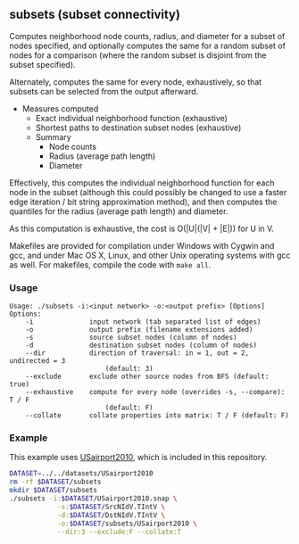 subsets (subset connectivity)
-----------------------------

Computes neighborhood node counts, radius, and diameter for a subset of nodes
specified, and optionally computes the same for a random subset of nodes for
a comparison (where the random subset is disjoint from the subset specified).

Alternately, computes the same for every node, exhaustively, so that subsets
can be selected from the output afterward.

  * Measures computed
    * Exact individual neighborhood function (exhaustive)
    * Shortest paths to destination subset nodes (exhaustive) 
    * Summary
      * Node counts
      * Radius (average path length)
      * Diameter

Effectively, this computes the individual neighborhood function for each node
in the subset (although this could possibly be changed to use a faster edge
iteration / bit string approximation method), and then computes the quantiles
for the radius (average path length) and diameter.

As this computation is exhaustive, the cost is O(|U|(|V| + |E|)) for U in V.

Makefiles are provided for compilation under Windows with Cygwin and gcc,
and under Mac OS X, Linux, and other Unix operating systems with gcc as
well. For makefiles, compile the code with `make all`.

### Usage ###

```
Usage: ./subsets -i:<input network> -o:<output prefix> [Options]
Options:
    -i              input network (tab separated list of edges)
    -o              output prefix (filename extensions added)
    -s              source subset nodes (column of nodes)
    -d              destination subset nodes (column of nodes)
    --dir           direction of traversal: in = 1, out = 2, undirected = 3
                        (default: 3)
    --exclude       exclude other source nodes from BFS (default: true)
    --exhaustive    compute for every node (overrides -s, --compare): T / F
                        (default: F)
    --collate       collate properties into matrix: T / F (default: F)
```

### Example ###

This example uses [USairport2010](/contrib/yins-enas/datasets/USairport2010),
which is included in this repository. 

```bash
DATASET=../../datasets/USairport2010
rm -rf $DATASET/subsets
mkdir $DATASET/subsets
./subsets -i:$DATASET/USairport2010.snap \
            -s:$DATASET/SrcNIdV.TIntV \
            -d:$DATASET/DstNIdV.TIntV \
            -o:$DATASET/subsets/USairport2010 \
            --dir:3 --exclude:F --collate:T
```